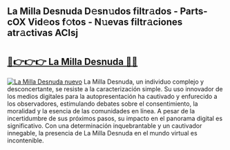 ## La Milla Desnuda D𝚎sn𝚞dos filtr𝚊dos - Parts-cOX Vid𝚎os f𝚘tos - N𝚞evas filtr𝚊ciones atr𝚊ctivas ACIsj

# <h2><a href="http://mbapky4.tromn.icu/?c=La+Milla+Desnuda">🔗👉👉👉 La Milla Desnuda 🔗🔗</a></h2>

[![La Milla Desnuda nuevo](https://i.imgur.com/pEAQMta.gif)](http://mbapky4.tromn.icu/?c=La+Milla+Desnuda)
La Milla Desnuda, un individuo complejo y desconcertante, se resiste a la caracterización simple. Su uso innovador de los medios digitales para la autopresentación ha cautivado y enfurecido a los observadores, estimulando debates sobre el consentimiento, la moralidad y la esencia de las comunidades en línea. A pesar de la incertidumbre de sus próximos pasos, su impacto en el panorama digital es significativo. Con una determinación inquebrantable y un cautivador innegable, la presencia de La Milla Desnuda en el mundo virtual es incontenible.

